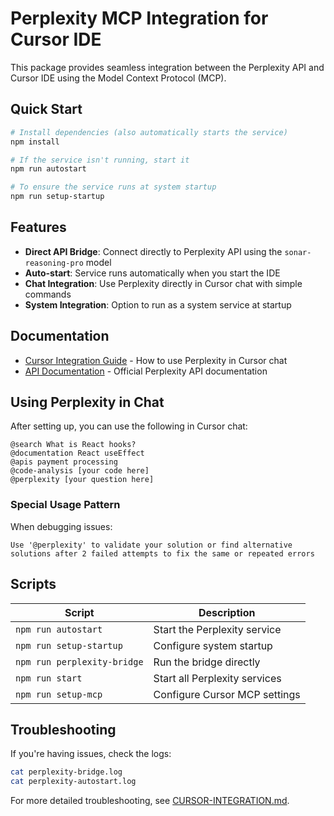 # Perplexity MCP Integration for Cursor IDE

This package provides seamless integration between the Perplexity API and Cursor IDE using the Model Context Protocol (MCP).

## Quick Start

```bash
# Install dependencies (also automatically starts the service)
npm install

# If the service isn't running, start it
npm run autostart

# To ensure the service runs at system startup
npm run setup-startup
```

## Features

- **Direct API Bridge**: Connect directly to Perplexity API using the `sonar-reasoning-pro` model
- **Auto-start**: Service runs automatically when you start the IDE
- **Chat Integration**: Use Perplexity directly in Cursor chat with simple commands
- **System Integration**: Option to run as a system service at startup

## Documentation

- [Cursor Integration Guide](./CURSOR-INTEGRATION.md) - How to use Perplexity in Cursor chat
- [API Documentation](https://docs.perplexity.ai) - Official Perplexity API documentation

## Using Perplexity in Chat

After setting up, you can use the following in Cursor chat:

```
@search What is React hooks?
@documentation React useEffect
@apis payment processing
@code-analysis [your code here]
@perplexity [your question here]
```

### Special Usage Pattern

When debugging issues:
```
Use '@perplexity' to validate your solution or find alternative solutions after 2 failed attempts to fix the same or repeated errors
```

## Scripts

| Script | Description |
|--------|-------------|
| `npm run autostart` | Start the Perplexity service |
| `npm run setup-startup` | Configure system startup |
| `npm run perplexity-bridge` | Run the bridge directly |
| `npm run start` | Start all Perplexity services |
| `npm run setup-mcp` | Configure Cursor MCP settings |

## Troubleshooting

If you're having issues, check the logs:
```bash
cat perplexity-bridge.log
cat perplexity-autostart.log
```

For more detailed troubleshooting, see [CURSOR-INTEGRATION.md](./CURSOR-INTEGRATION.md#troubleshooting). 